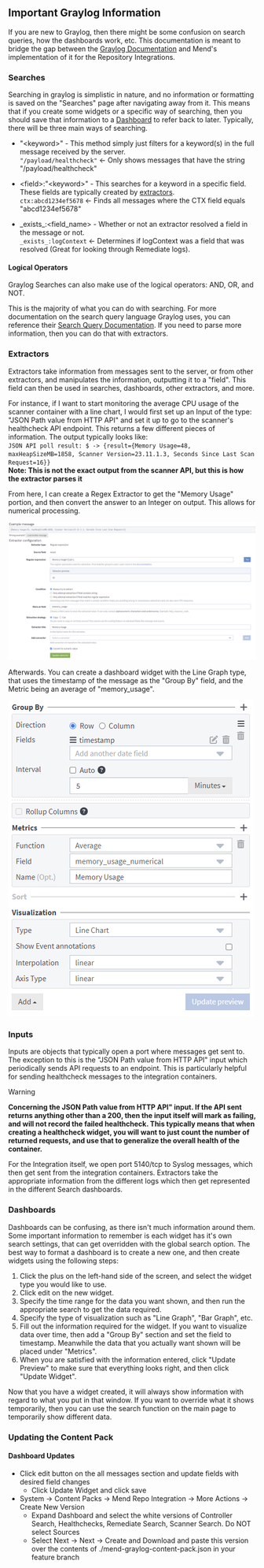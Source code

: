 ## Important Graylog Information

If you are new to Graylog, then there might be some confusion on search queries, how the dashboards work, etc. This documentation is meant to bridge the gap between the [Graylog Documentation](https://go2docs.graylog.org/5-2/home.htm) and Mend's implementation of it for the Repository Integrations.

### Searches
Searching in graylog is simplistic in nature, and no information or formatting is saved on the "Searches" page after navigating away from it. This means that if you create some widgets or a specific way of searching, then you should save that information to a [Dashboard](#Dashboards) to refer back to later. Typically, there will be three main ways of searching.  
- "\<keyword\>" - This method simply just filters for a keyword(s) in the full message received by the server.  
`"/payload/healthcheck"` <- Only shows messages that have the string "/payload/healthcheck"  

- \<field\>:"\<keyword\>" - This searches for a keyword in a specific field. These fields are typically created by [extractors](#Extractors).  
`ctx:abcd1234ef5678` <- Finds all messages where the CTX field equals "abcd1234ef5678"

- \_exists\_:\<field_name\> - Whether or not an extractor resolved a field in the message or not.  
`_exists_:logContext` <- Determines if logContext was a field that was resolved (Great for looking through Remediate logs).

#### Logical Operators
Graylog Searches can also make use of the logical operators: AND, OR, and NOT.

This is the majority of what you can do with searching. For more documentation on the search query language Graylog uses, you can reference their [Search Query Documentation](https://go2docs.graylog.org/5-2/making_sense_of_your_log_data/writing_search_queries.html?Highlight=search%20queries). If you need to parse more information, then you can do that with extractors.


### Extractors
Extractors take information from messages sent to the server, or from other extractors, and manipulates the information, outputting it to a "field". This field can then be used in searches, dashboards, other extractors, and more. 

For instance, if I want to start monitoring the average CPU usage of the scanner container with a line chart, I would first set up an Input of the type: "JSON Path value from HTTP API" and set it up to go to the scanner's healthcheck API endpoint. This returns a few different pieces of information. The output typically looks like:  
`JSON API poll result: $ -> {result={Memory Usage=48, maxHeapSizeMB=1858, Scanner Version=23.11.1.3, Seconds Since Last Scan Request=16}}`  
**Note: This is not the exact output from the scanner API, but this is how the extractor parses it**

From here, I can create a Regex Extractor to get the "Memory Usage" portion, and then convert the answer to an Integer on output. This allows for numerical processing.  

![Memory Usage Extractor Example](./images/memory_usage_extractor_example.png)

Afterwards. You can create a dashboard widget with the Line Graph type, that uses the timestamp of the message as the "Group By" field, and the Metric being an average of "memory_usage".

![Memory Usage Widget](./images/graylog_widget_creation.png)


### Inputs

Inputs are objects that typically open a port where messages get sent to. The exception to this is the "JSON Path value from HTTP API" input which periodically sends API requests to an endpoint. This is particularly helpful for sending healthcheck messages to the integration containers.

>[!WARNING]  
**Concerning the JSON Path value from HTTP API" input. If the API sent returns anything other than a 200, then the input itself will mark as failing, and will not record the failed healthcheck. This typically means that when creating a healthcheck widget, you will want to just count the number of returned requests, and use that to generalize the overall health of the container.** 

For the Integration itself, we open port 5140/tcp to Syslog messages, which then get sent from the integration containers. Extractors take the appropriate information from the different logs which then get represented in the different Search dashboards.


### Dashboards

Dashboards can be confusing, as there isn't much information around them. Some important information to remember is each widget has it's own search settings, that can get overridden with the global search option. The best way to format a dashboard is to create a new one, and then create widgets using the following steps:  
1. Click the plus on the left-hand side of the screen, and select the widget type you would like to use.  
1. Click edit on the new widget.
1. Specify the time range for the data you want shown, and then run the appropriate search to get the data required.
1. Specify the type of visualization such as "Line Graph", "Bar Graph", etc.
1. Fill out the information required for the widget. If you want to visualize data over time, then add a "Group By" section and set the field to timestamp. Meanwhile the data that you actually want shown will be placed under "Metrics".
1. When you are satisfied with the information entered, click "Update Preview" to make sure that everything looks right, and then click "Update Widget".

Now that you have a widget created, it will always show information with regard to what you put in that window. If you want to override what it shows temporarily, then you can use the search function on the main page to temporarily show different data.

### Updating the Content Pack
#### Dashboard Updates
- Click edit button on the all messages section and update fields with desired field changes
    - Click Update Widget and click save
- System -> Content Packs -> Mend Repo Integration -> More Actions -> Create New Version
    - Expand Dashboard and select the white versions of Controller Search, Healthchecks, Remediate Search, Scanner Search.  Do NOT select Sources
    - Select Next -> Next -> Create and Download and paste this version over the contents of ./mend-graylog-content-pack.json in your feature branch
